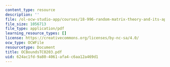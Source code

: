 ```yaml
---
content_type: resource
description: ''
file: /ol-ocw-studio-app/courses/18-996-random-matrix-theory-and-its-applications-spring-2004/624ac1fd9a804061afa4c6aa12a469d1_OCBoundsTC0203.pdf
file_size: 1056713
file_type: application/pdf
learning_resource_types: []
license: https://creativecommons.org/licenses/by-nc-sa/4.0/
ocw_type: OCWFile
resourcetype: Document
title: OCBoundsTC0203.pdf
uid: 624ac1fd-9a80-4061-afa4-c6aa12a469d1
---
```


